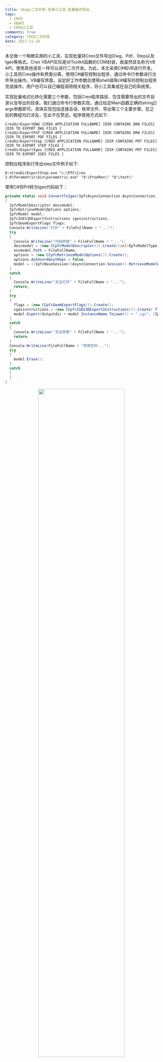 ```yaml
---
title: vbapi二次开发-实用小工具.批量格式导出
tags:
  - CREO
  - VBAPI
  - CREO小工具
comments: true
category: CREO二次开发
date: 2017-11-28
---
```


本文做一个稍微实用的小工具，实现批量将Creo文件导出Dwg、Pdf、Step以及Iges等格式。Creo VBAPI实际是对Toolkit函数的COM封装，故虽然其名称为VB API，使用其他语言一样可以进行二次开发。为此，本文采用C#和VB进行开发。小工具将Creo操作和界面分离，使用C#编写控制台程序，通过命令行参数进行文件导出操作。VB编写界面，设定好工作参数后使用shell调用c#编写的控制台程序完成操作。用户也可以自己编程调用相关程序，将小工具集成在自己的系统里。

实现批量格式化转化需要三个参数，包括Creo程序路径、包含需要导出的文件目录以及导出的目录。我们通过命令行参数实现，通过给定Main函数正确的string[] args参数即可。具体实现包括连接会话、枚举文件、导出等三个主要步骤，在之前的教程均已涉及，在此不在赘述。程序使用方式如下:

```Cmd
CreoDirExportDWG [CREO APPLICATION FULLNAME] [DIR CONTAINS DRW FILES] [DIR TO EXPORT DWG FILES ]
CreoDirExportPdf [CREO APPLICATION FULLNAME] [DIR CONTAINS DRW FILES] [DIR TO EXPORT PDF FILES ]
CreoDirExportStep [CREO APPLICATION FULLNAME] [DIR CONTAINS PRT FILES] [DIR TO EXPORT STEP FILES ]
CreoDirExportIges [CREO APPLICATION FULLNAME] [DIR CONTAINS PRT FILES] [DIR TO EXPORT IGES FILES ]
```

控制台程序执行导出step文件例子如下:

```Cmd
D:>CreoDirExportStep.exe "c:\PTC\Creo 2.0\Parametric\bin\parametric.exe" "d:\ProeRes\" "d:\test\"
```

使用C#将Prt转为Iges代码如下：

```c#
private static void ConvertToIges(IpfcAsyncConnection AsyncConnection, string FileFullName, string Outputdir)
{
  IpfcModelDescriptor descmodel;
  IpfcRetrieveModelOptions options;
  IpfcModel model;
  IpfcIGES3DExportInstructions igesinstructions;
  IpfcGeomExportFlags flags;
  Console.WriteLine("打开" + FileFullName + "...");
  try
  {
    Console.WriteLine("开始转换" + FileFullName + "...");
    descmodel = (new CCpfcModelDescriptor()).Create((int)EpfcModelType.EpfcMDL_PART, "", null);
    escmodel.Path = FileFullName;
    options = (new CCpfcRetrieveModelOptions()).Create();
    options.AskUserAboutReps = false;
    model = ((IpfcBaseSession)(AsyncConnection.Session)).RetrieveModelWithOpts(descmodel, options);
  }
  catch
  {
    Console.WriteLine("无法打开" + FileFullName + "...");
    return;
  }
  try
  {
    flags = (new CCpfcGeomExportFlags()).Create();
    igesinstructions = (new CCpfcIGES3DExportInstructions()).Create( flags);
    model.Export(Outputdir + model.InstanceName.ToLower() + ".igs", (IpfcExportInstructions)igesinstructions);
  }
  catch
  {
    Console.WriteLine("无法转换" + FileFullName + "...");
    return;
  }
  Console.WriteLine(FileFullName + "转换完毕...");
  try
  {
    model.Erase();
  }
  catch
  {
  }
}
```

<div align="center">
    <img src="/img/proe/CreoTool1.png" style="width:75%" align="center"/>
    <p>图 批量转Iges运行界面</ptu>
</div>

用VB.net给所有控制台程序做了一个壳，调用控制台程序时要注意防止目录里有空格，应将所有参数用引号包围起来，使用Process.Start()调用程序，关键代码如下：

```vb
Private Sub Export(Cmd as String)
  Dim p As New Process
  p.StartInfo.CreateNoWindow = True
  Try
    p.Start(Application.StartupPath + "\" + Cmd, """" + Tb_exe.Text + """  """ + Tb_inputDir.Text + """  """ + Tb_outputDir.Text + """").WaitForExit()
    MessageBox.Show("转化完成。")
  Catch ex As Exception
    MessageBox.Show(ex.Message.ToString + Chr(13) + ex.StackTrace.ToString)
  End Try
End Sub
```

<div align="center">
    <img src="/img/proe/CreoTool2.png" style="width:75%" align="center"/>
    <p>图 简易操作界面</ptu>
</div>

完整代码可在<a href="https://github.com/slacker-HD/creo_vbapi" target="_blank">Github.com</a>下载。